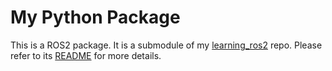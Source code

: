 # My Python Package

This is a ROS2 package. It is a submodule of my [learning_ros2](https://github.com/saratrajput/learning_ros2) repo. Please refer to
its [README](https://github.com/saratrajput/learning_ros2#ros2-for-beginners) for more details.
